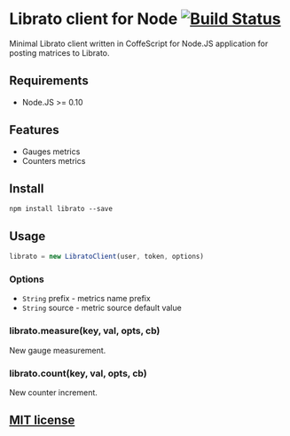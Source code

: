 Librato client for Node [![Build Status](https://drone.io/github.com/Turistforeningen/node-librato/status.png)](https://drone.io/github.com/Turistforeningen/node-librato/latest)
=======================

Minimal Librato client written in CoffeScript for Node.JS application for
posting matrices to Librato.

## Requirements

 * Node.JS >= 0.10

## Features

 * Gauges metrics
 * Counters metrics

## Install

```
npm install librato --save
```

## Usage

```javascript
librato = new LibratoClient(user, token, options)
```

### Options

* `String` prefix - metrics name prefix
* `String` source - metric source default value

### librato.measure(key, val, opts, cb)

New gauge measurement.

### librato.count(key, val, opts, cb)

New counter increment.

## [MIT license](https://raw.githubusercontent.com/Turistforeningen/node-librato/master/LICENSE)

